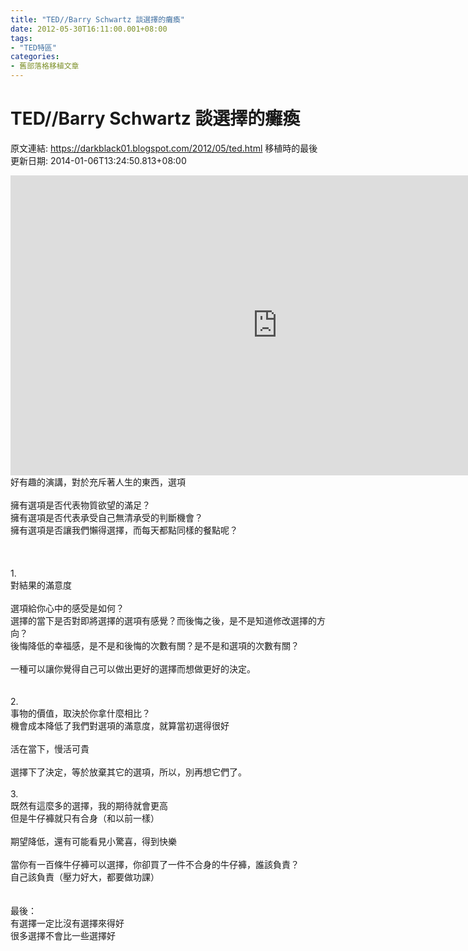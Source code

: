 ```yaml
---
title: "TED//Barry Schwartz 談選擇的癱瘓"
date: 2012-05-30T16:11:00.001+08:00
tags: 
- "TED特區"
categories:
- 舊部落格移植文章
---
```


# TED//Barry Schwartz 談選擇的癱瘓

原文連結: https://darkblack01.blogspot.com/2012/05/ted.html
移植時的最後更新日期: 2014-01-06T13:24:50.813+08:00

<iframe src="http://embed.ted.com/talks/lang/zh-tw/barry_schwartz_on_the_paradox_of_choice.html" width="853" height="480" frameborder="0" scrolling="no" webkitAllowFullScreen mozallowfullscreen allowFullScreen></iframe><br />好有趣的演講，對於充斥著人生的東西，選項<br /><br />擁有選項是否代表物質欲望的滿足？<br />擁有選項是否代表承受自己無清承受的判斷機會？<br />擁有選項是否讓我們懶得選擇，而每天都點同樣的餐點呢？<br /><br /><a name='more'></a><br /><br />1.<br />對結果的滿意度<br /><br />選項給你心中的感受是如何？<br />選擇的當下是否對即將選擇的選項有感覺？而後悔之後，是不是知道修改選擇的方向？<br />後悔降低的幸福感，是不是和後悔的次數有關？是不是和選項的次數有關？<br /><br />一種可以讓你覺得自己可以做出更好的選擇而想做更好的決定。<br /><br /><br />2.<br />事物的價值，取決於你拿什麼相比？<br />機會成本降低了我們對選項的滿意度，就算當初選得很好<br /><br />活在當下，慢活可貴<br /><br />選擇下了決定，等於放棄其它的選項，所以，別再想它們了。<br /><br />3.<br />既然有這麼多的選擇，我的期待就會更高<br />但是牛仔褲就只有合身（和以前一樣）<br /><br />期望降低，還有可能看見小驚喜，得到快樂<br /><br />當你有一百條牛仔褲可以選擇，你卻買了一件不合身的牛仔褲，誰該負責？<br />自己該負責（壓力好大，都要做功課）<br /><br /><br />最後：<br />有選擇一定比沒有選擇來得好<br />很多選擇不會比一些選擇好
